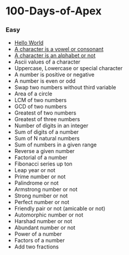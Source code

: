 # 100-Days-of-Apex


### Easy

- [Hello World](/HelloWorld.cls) 
- [A character is a vowel or consonant](/isVowel.cls)
- [A character is an alphabet or not](/checkoddeven.cls)
- Ascii values of a character
- Uppercase, Lowercase or special character
- A number is positive or negative
- A number is even or odd
- Swap two numbers without third variable
- Area of a circle
- LCM of two numbers
- GCD of two numbers
- Greatest of two numbers
- Greatest of three numbers
- Number of digits in an integer
- Sum of digits of a number
- Sum of N natural numbers
- Sum of numbers in a given range
- Reverse a given number
- Factorial of a number
- Fibonacci series up ton
- Leap year or not
- Prime number or not
- Palindrome or not
- Armstrong number or not
- Strong number or not
- Perfect number or not
- Friendly pair or not (amicable or not)
- Automorphic number or not
- Harshad number or not
- Abundant number or not
- Power of a number
- Factors of a number
- Add two fractions